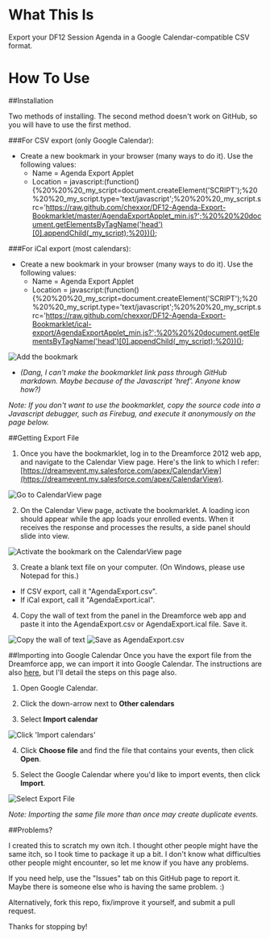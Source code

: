 What This Is
============

Export your DF12 Session Agenda in a Google Calendar-compatible CSV format.



How To Use
==========


##Installation

Two methods of installing. The second method doesn't work on GitHub, so you will have to use the first method.

###For CSV export (only Google Calendar):

- Create a new bookmark in your browser (many ways to do it). Use the following values:
    - Name = Agenda Export Applet
    - Location = javascript:(function(){%20%20%20_my_script=document.createElement('SCRIPT');%20%20%20_my_script.type='text/javascript';%20%20%20_my_script.src='https://raw.github.com/chexxor/DF12-Agenda-Export-Bookmarklet/master/AgendaExportApplet_min.js?';%20%20%20document.getElementsByTagName('head')[0].appendChild(_my_script);%20})();

###For iCal export (most calendars):

- Create a new bookmark in your browser (many ways to do it). Use the following values:
    - Name = Agenda Export Applet
    - Location = javascript:(function(){%20%20%20_my_script=document.createElement('SCRIPT');%20%20%20_my_script.type='text/javascript';%20%20%20_my_script.src='https://raw.github.com/chexxor/DF12-Agenda-Export-Bookmarklet/ical-export/AgendaExportApplet_min.js?';%20%20%20document.getElementsByTagName('head')[0].appendChild(_my_script);%20})();

![Add the bookmark](https://raw.github.com/chexxor/DF12-Agenda-Export-Bookmarklet/master/images/AddBookmark.png "Add Bookmark")

- *(Dang, I can't make the bookmarklet link pass through GitHub markdown. Maybe because of the Javascript 'href'. Anyone know how?)*

*Note: If you don't want to use the bookmarklet, copy the source code into a Javascript debugger, such as Firebug, and execute it anonymously on the page below.*


##Getting Export File
1. Once you have the bookmarklet, log in to the Dreamforce 2012 web app, and navigate to the Calendar View page. Here's the link to which I refer: [https://dreamevent.my.salesforce.com/apex/CalendarView](https://dreamevent.my.salesforce.com/apex/CalendarView).

![Go to CalendarView page](https://raw.github.com/chexxor/DF12-Agenda-Export-Bookmarklet/master/images/CalendarView.png "Go to CalendarView page")

2. On the Calendar View page, activate the bookmarklet. A loading icon should appear while the app loads your enrolled events. When it receives the response and processes the results, a side panel should slide into view.

![Activate the bookmark on the CalendarView page](https://raw.github.com/chexxor/DF12-Agenda-Export-Bookmarklet/master/images/BookmarkInBar.png "Activate the Bookmark")

3. Create a blank text file on your computer. (On Windows, please use Notepad for this.)
- If CSV export, call it "AgendaExport.csv".
- If iCal export, call it "AgendaExport.ical".

4. Copy the wall of text from the panel in the Dreamforce web app and paste it into the AgendaExport.csv or AgendaExport.ical file. Save it.

![Copy the wall of text](https://raw.github.com/chexxor/DF12-Agenda-Export-Bookmarklet/master/images/images/SelectText.png "Select wall of text")
![Save as AgendaExport.csv](https://raw.github.com/chexxor/DF12-Agenda-Export-Bookmarklet/master/images/AgendaExportFile.png "Save as AgendaExport.csv file")


##Importing into Google Calendar
Once you have the export file from the Dreamforce app, we can import it into Google Calendar. The instructions are also [here](http://support.google.com/calendar/bin/answer.py?hl=en&answer=37118), but I'll detail the steps on this page also.

1. Open Google Calendar.

2. Click the down-arrow next to **Other calendars**

3. Select **Import calendar**

![Click 'Import calendars'](https://raw.github.com/chexxor/DF12-Agenda-Export-Bookmarklet/master/images/SelectImport.png "Select 'Import calenders'")

4. Click **Choose file** and find the file that contains your events, then click **Open**.

5. Select the Google Calendar where you'd like to import events, then click **Import**.

![Select Export File](https://raw.github.com/chexxor/DF12-Agenda-Export-Bookmarklet/master/images/SelectExportFile.png "Select AgendaExport.csv and click 'Import'")

*Note: Importing the same file more than once may create duplicate events.*


##Problems?

I created this to scratch my own itch. I thought other people might have the same itch, so I took time to package it up a bit. I don't know what difficulties other people might encounter, so let me know if you have any problems.

If you need help, use the "Issues" tab on this GitHub page to report it. Maybe there is someone else who is having the same problem. :)

Alternatively, fork this repo, fix/improve it yourself, and submit a pull request.

Thanks for stopping by!



